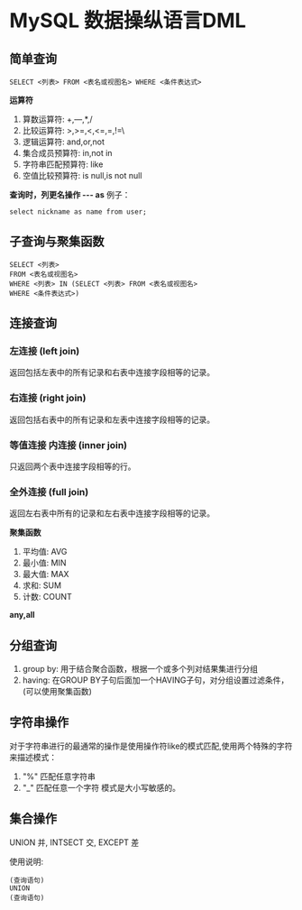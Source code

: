 <h1 style="font-size: 2.5em;"> MySQL 数据操纵语言DML</h1>
 


## 简单查询

`````
SELECT <列表> FROM <表名或视图名> WHERE <条件表达式>
`````

**运算符**
1. 算数运算符: +,—,*,/
1. 比较运算符: \>,>=,<,<=,=,!=\
1. 逻辑运算符: and,or,not
1. 集合成员预算符: in,not in
1. 字符串匹配预算符: like
1. 空值比较预算符: is null,is not null


**查询时，列更名操作 --- as**
例子：
`````
select nickname as name from user;
`````

## 子查询与聚集函数
`````
SELECT <列表>
FROM <表名或视图名>
WHERE <列表> IN (SELECT <列表> FROM <表名或视图名>
WHERE <条件表达式>)
`````

## 连接查询

### 左连接 (left join)
返回包括左表中的所有记录和右表中连接字段相等的记录。

### 右连接 (right join) 
返回包括右表中的所有记录和左表中连接字段相等的记录。

### 等值连接 内连接 (inner join)
只返回两个表中连接字段相等的行。

### 全外连接 (full join)
返回左右表中所有的记录和左右表中连接字段相等的记录。

**聚集函数**
1. 平均值: AVG
1. 最小值: MIN
1. 最大值: MAX
1. 求和: SUM
1. 计数: COUNT

**any,all**

## 分组查询

1. group by: 用于结合聚合函数，根据一个或多个列对结果集进行分组
1. having: 在GROUP BY子句后面加一个HAVING子句，对分组设置过滤条件，(可以使用聚集函数) 


## 字符串操作

对于字符串进行的最通常的操作是使用操作符like的模式匹配,使用两个特殊的字符来描述模式：
1. "%" 匹配任意字符串
1. "_" 匹配任意一个字符
模式是大小写敏感的。

## 集合操作

UNION 并, INTSECT 交, EXCEPT 差

使用说明:
`````
(查询语句)
UNION
(查询语句)
`````